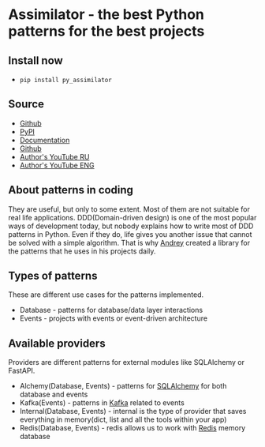 # Assimilator - the best Python patterns for the best projects

## Install now
* `pip install py_assimilator`

## Source
* [Github](https://github.com/knucklesuganda/py_assimilator)
* [PyPI](https://pypi.org/project/py-assimilator/)
* [Documentation](https://knucklesuganda.github.io/py_assimilator/)
* [Github](https://github.com/knucklesuganda/py_assimilator)
* [Author's YouTube RU](https://www.youtube.com/channel/UCSNpJHMOU7FqjD4Ttux0uuw)
* [Author's YouTube ENG](https://www.youtube.com/channel/UCeC9LNDwRP9OfjyOFHaSikA)

## About patterns in coding
They are useful, but only to some extent. Most of them are not suitable for 
real life applications. DDD(Domain-driven design) is one of the most popular ways of development
today, but nobody explains how to write most of DDD patterns in Python. Even if they do, life gives you another
issue that cannot be solved with a simple algorithm. That is why [Andrey](https://www.youtube.com/channel/UCSNpJHMOU7FqjD4Ttux0uuw) created
a library for the patterns that he uses in his projects daily.

## Types of patterns
These are different use cases for the patterns implemented.

- Database - patterns for database/data layer interactions
- Events - projects with events or event-driven architecture

## Available providers
Providers are different patterns for external modules like SQLAlchemy or 
FastAPI.

- Alchemy(Database, Events) - patterns for [SQLAlchemy](https://docs.sqlalchemy.org/en/20/) for both database and events
- Kafka(Events) - patterns in [Kafka](https://kafka.apache.org/) related to events
- Internal(Database, Events) - internal is the type of provider that saves everything in memory(dict, list and all the tools within your app)
- Redis(Database, Events) - redis allows us to work with [Redis](https://redis.io/) memory database
